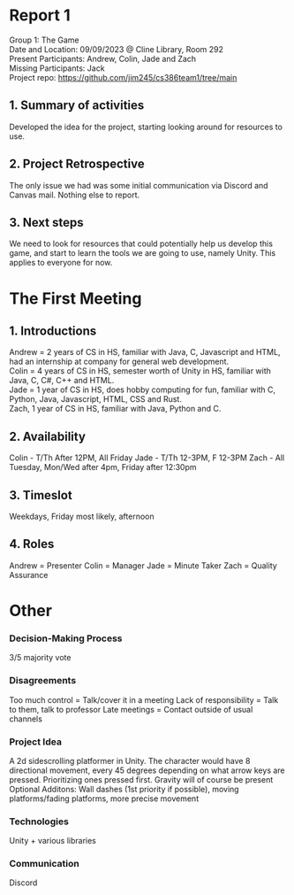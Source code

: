 # Report 1
Group 1: The Game<br>
Date and Location: 09/09/2023 @ Cline Library, Room 292 <br>
Present Participants: Andrew, Colin, Jade and Zach <br>
Missing Participants: Jack <br>
Project repo: https://github.com/jim245/cs386team1/tree/main <br>

## 1. Summary of activities
Developed the idea for the project, starting looking around for resources to use. <br>

## 2. Project Retrospective
The only issue we had was some initial communication via Discord and Canvas mail. Nothing else to report. <br>

## 3. Next steps
We need to look for resources that could potentially help us develop this game, and start to learn the tools we are going to use, namely Unity. This applies to everyone for now. <br>

# The First Meeting

## 1. Introductions
Andrew = 2 years of CS in HS, familiar with Java, C, Javascript and HTML, had an internship at company for general web development. <br>
Colin = 4 years of CS in HS, semester worth of Unity in HS, familiar with Java, C, C#, C++ and HTML. <br>
Jade = 1 year of CS in HS, does hobby computing for fun, familiar with C, Python, Java, Javascript, HTML, CSS and Rust. <br>
Zach, 1 year of CS in HS, familiar with Java, Python and C. <br>

## 2. Availability
Colin - T/Th After 12PM, All Friday
Jade - T/Th 12-3PM, F 12-3PM
Zach - All Tuesday, Mon/Wed after 4pm, Friday after 12:30pm  

## 3. Timeslot
Weekdays, Friday most likely, afternoon

## 4. Roles
Andrew = Presenter
Colin = Manager
Jade = Minute Taker
Zach = Quality Assurance

# Other

### Decision-Making Process
3/5 majority vote

### Disagreements
Too much control = Talk/cover it in a meeting
Lack of responsibility = Talk to them, talk to professor
Late meetings = Contact outside of usual channels

### Project Idea
A 2d sidescrolling platformer in Unity. The character would have 8 directional movement, every 45 degrees depending on what arrow keys are pressed. Prioritizing ones pressed first. Gravity will of course be present 
Optional Additons: Wall dashes (1st priority if possible), moving platforms/fading platforms, more precise movement

### Technologies
Unity + various libraries

### Communication
Discord
